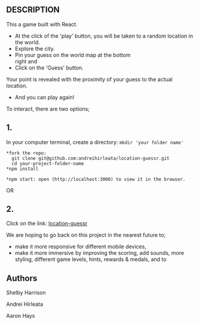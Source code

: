 
## DESCRIPTION
This a game built with React. 
* At the click of the 'play' button, you will be taken to
  a random location in the world. 
* Explore the city. 
* Pin your guess on the world map at the bottom    
  right and 
* Click on the 'Guess' button.

Your point is revealed with the proximity of your guess to the actual location.
* And you can play again!  


To interact, there are two options;
## 1.
In your computer terminal, create a directory: ```mkdir 'your folder name'```
```
*fork the repo:
  git clone git@github.com:andreihirleata/location-guessr.git
  cd your-project-folder-name
*npm install

*npm start: open (http://localhost:3000) to view it in the browser.
```
OR
## 2. 
Click on the link: [location-guessr](https://locationguessrv1.web.app/)

We are hoping to go back on this project in the nearest future to;
* make it more responsive for different mobile devices,
* make it more immersive by improving the scoring, add sounds, more  
  styling, different game levels, hints, rewards & medals, and to  

## Authors
Shelby Harrison

Andrei Hirleata

Aaron Hays



